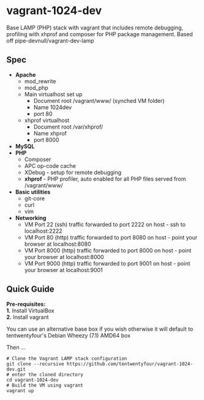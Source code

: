 vagrant-1024-dev
================

Base LAMP (PHP) stack with vagrant that includes remote debugging, profiling with xhprof and composer for PHP package management.
Based off pipe-devnull/vagrant-dev-lamp

## Spec

* __Apache__
    * mod_rewrite  
    * mod_php  
    * Main virtualhost set up  
        * Document root /vagrant/www/ (synched VM folder)
        * Name 1024dev
        * port 80
    * xhprof virtualhost  
        * Document root /var/xhprof/ 
        * Name xhprof
        * port 8000
* __MySQL__
* __PHP__
	* Composer
    * APC op-code cache  
    * XDebug - setup for remote debugging
    * __xhprof__ - PHP profiler, auto enabled for all PHP files served from /vagrant/www/
* __Basic utilities__  
    * git-core
    * curl  
    * vim
* __Networking__
    * VM Port 22 (ssh) traffic forwarded to port 2222 on host - ssh to localhost:2222 
    * VM Port 80 (http) traffic forwarded to port 8080 on host - point your browser at localhost:8080
    * VM Port 8000 (http) traffic forwarded to port 8000 on host - point your browser at localhost:8000 
    * VM Port 9000 (http) traffic forwarded to port 9001 on host - point your browser at localhost:9001



## Quick Guide

__Pre-requisites:__  
__1.__ Install VirtualBox  
__2.__ Install vagrant  

You can use an alternative base box if you wish otherwise it will default to tentwentyfour's Debian Wheezy (7.1) AMD64 box

Then ...
    
    # Clone the Vagrant LAMP stack configuration
    git clone --recursive https://github.com/tentwentyfour/vagrant-1024-dev.git
    # enter the cloned directory
    cd vagrant-1024-dev
    # Build the VM using vagrant
    vagrant up
